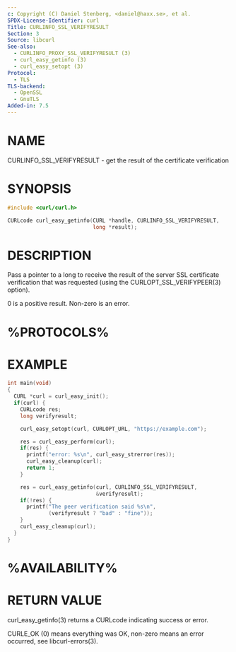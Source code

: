 ```yaml
---
c: Copyright (C) Daniel Stenberg, <daniel@haxx.se>, et al.
SPDX-License-Identifier: curl
Title: CURLINFO_SSL_VERIFYRESULT
Section: 3
Source: libcurl
See-also:
  - CURLINFO_PROXY_SSL_VERIFYRESULT (3)
  - curl_easy_getinfo (3)
  - curl_easy_setopt (3)
Protocol:
  - TLS
TLS-backend:
  - OpenSSL
  - GnuTLS
Added-in: 7.5
---
```


# NAME

CURLINFO_SSL_VERIFYRESULT - get the result of the certificate verification

# SYNOPSIS

~~~c
#include <curl/curl.h>

CURLcode curl_easy_getinfo(CURL *handle, CURLINFO_SSL_VERIFYRESULT,
                           long *result);
~~~

# DESCRIPTION

Pass a pointer to a long to receive the result of the server SSL certificate
verification that was requested (using the CURLOPT_SSL_VERIFYPEER(3)
option).

0 is a positive result. Non-zero is an error.

# %PROTOCOLS%

# EXAMPLE

~~~c
int main(void)
{
  CURL *curl = curl_easy_init();
  if(curl) {
    CURLcode res;
    long verifyresult;

    curl_easy_setopt(curl, CURLOPT_URL, "https://example.com");

    res = curl_easy_perform(curl);
    if(res) {
      printf("error: %s\n", curl_easy_strerror(res));
      curl_easy_cleanup(curl);
      return 1;
    }

    res = curl_easy_getinfo(curl, CURLINFO_SSL_VERIFYRESULT,
                            &verifyresult);
    if(!res) {
      printf("The peer verification said %s\n",
             (verifyresult ? "bad" : "fine"));
    }
    curl_easy_cleanup(curl);
  }
}
~~~

# %AVAILABILITY%

# RETURN VALUE

curl_easy_getinfo(3) returns a CURLcode indicating success or error.

CURLE_OK (0) means everything was OK, non-zero means an error occurred, see
libcurl-errors(3).

